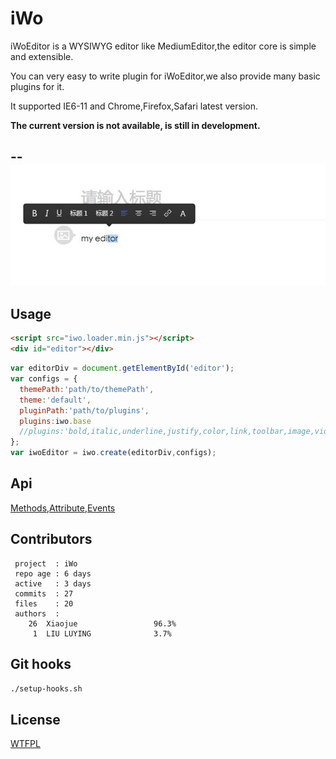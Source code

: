iWo
===

iWoEditor is a WYSIWYG editor like MediumEditor,the editor core is simple and extensible.

You can very easy to write plugin for iWoEditor,we also provide many basic plugins for it.

It supported IE6-11 and Chrome,Firefox,Safari latest version.

<b>The current version is not available, is still in development.</b>

--
![editor](public/editor.png)
--

## Usage

```html
<script src="iwo.loader.min.js"></script>
<div id="editor"></div>
```

```javascript
var editorDiv = document.getElementById('editor');
var configs = {
  themePath:'path/to/themePath',
  theme:'default',
  pluginPath:'path/to/plugins',
  plugins:iwo.base
  //plugins:'bold,italic,underline,justify,color,link,toolbar,image,video,music,http://my.domain/path/to/someplugin.js'
};
var iwoEditor = iwo.create(editorDiv,configs);
```

## Api

[Methods](docs/methods.md),[Attribute](docs/attribues.md),[Events](docs/events.md)

## Contributors

```
 project  : iWo
 repo age : 6 days
 active   : 3 days
 commits  : 27
 files    : 20
 authors  : 
    26  Xiaojue                 96.3%
     1  LIU LUYING              3.7%
```

## Git hooks 

```bash
./setup-hooks.sh
```

## License

[WTFPL](LICENSE)
